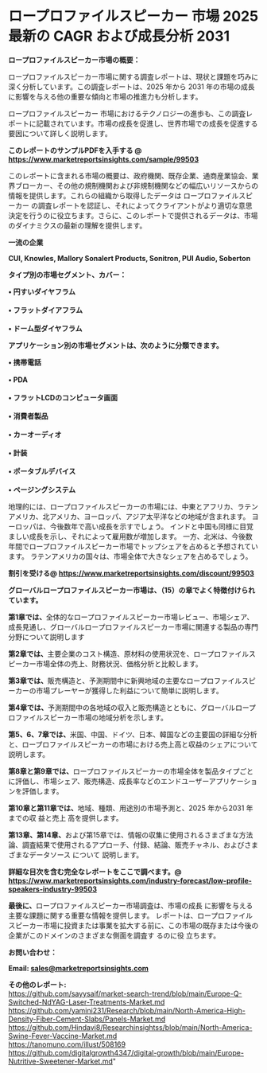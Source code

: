 # ロープロファイルスピーカー 市場 2025 最新の CAGR および成長分析 2031

<strong><b>ロープロファイルスピーカー市場の概要：</b></strong>

ロープロファイルスピーカー市場に関する調査レポートは、現状と課題を巧みに深く分析しています。この調査レポートは、2025 年から 2031 年の市場の成長に影響を与える他の重要な傾向と市場の推進力も分析します。

ロープロファイルスピーカー 市場におけるテクノロジーの進歩も、この調査レポートに記載されています。市場の成長を促進し、世界市場での成長を促進する要因について詳しく説明します。

<strong>このレポートのサンプルPDFを入手する @ <a href=https://www.marketreportsinsights.com/sample/99503>https://www.marketreportsinsights.com/sample/99503</a></strong>

このレポートに含まれる市場の概要は、政府機関、既存企業、通商産業協会、業界ブローカー、その他の規制機関および非規制機関などの幅広いリソースからの情報を提供します。これらの組織から取得したデータは ロープロファイルスピーカー の調査レポートを認証し、それによってクライアントがより適切な意思決定を行うのに役立ちます。さらに、このレポートで提供されるデータは、市場のダイナミクスの最新の理解を提供します。

<strong>一流の企業</strong>

<strong><b>CUI, Knowles, Mallory Sonalert Products, Sonitron, PUI Audio, Soberton</b></strong>

<strong><b>タイプ別の市場セグメント、カバー：</b></strong>

<strong>• 円すいダイヤフラム<br><br>• フラットダイアフラム<br><br>• ドーム型ダイヤフラム</strong>

<strong><b>アプリケーション別の市場セグメントは、次のように分類できます。</b></strong>

<strong>• 携帯電話<br><br>• PDA<br><br>• フラットLCDのコンピュータ画面<br><br>• 消費者製品<br><br>• カーオーディオ<br><br>• 計装<br><br>• ポータブルデバイス<br><br>• ページングシステム</strong>

 地理的には、ロープロファイルスピーカーの市場には、中東とアフリカ、ラテンアメリカ、北アメリカ、ヨーロッパ、アジア太平洋などの地域が含まれます。 ヨーロッパは、今後数年で高い成長を示すでしょう。 インドと中国も同様に目覚ましい成長を示し、それによって雇用数が増加します。 一方、北米は、今後数年間でロープロファイルスピーカー市場でトップシェアを占めると予想されています。 ラテンアメリカの国々は、市場全体で大きなシェアを占めるでしょう。

<strong>割引を受ける@ <a href=https://www.marketreportsinsights.com/discount/99503>https://www.marketreportsinsights.com/discount/99503</a></strong>

<strong><b>グローバルロープロファイルスピーカー市場は、（15）の章でよく特徴付けられています。</b></strong>

<strong><b>第</b></strong><strong><b>1章では、</b></strong>全体的なロープロファイルスピーカー市場レビュー、市場シェア、成長見通し、グローバルロープロファイルスピーカー市場に関連する製品の専門分野について説明します

<strong><b>第2章では、</b></strong>主要企業のコスト構造、原材料の使用状況を、ロープロファイルスピーカー市場全体の売上、財務状況、価格分析と比較します。

<strong><b>第3章では、</b></strong>販売構造と、予測期間中に新興地域の主要なロープロファイルスピーカーの市場プレーヤーが獲得した利益について簡単に説明します。

<strong><b>第4章では、</b></strong>予測期間中の各地域の収入と販売構造とともに、グローバルロープロファイルスピーカー市場の地域分析を示します。

<strong><b>第5、6、7章では、</b></strong>米国、中国、ドイツ、日本、韓国などの主要国の詳細な分析と、ロープロファイルスピーカーの市場における売上高と収益のシェアについて説明します。

<strong><b>第8章と第9章では、</b></strong>ロープロファイルスピーカーの市場全体を製品タイプごとに評価し、市場シェア、販売構造、成長率などのエンドユーザーアプリケーションを評価します。

<strong><b>第10章と第11章では、</b></strong>地域、種類、用途別の市場予測と、2025 年から2031 年までの収 益と売上 高を提供します。

<strong><b>第13章、第14章、</b></strong>および第15章では、情報の収集に使用されるさまざまな方法論、調査結果で使用されるアプローチ、付録、結論、販売チャネル、およびさまざまなデータソース について 説明します。

<strong>詳細な目次を含む完全なレポートをここで調べます。@ <a href=https://www.marketreportsinsights.com/industry-forecast/low-profile-speakers-industry-99503>https://www.marketreportsinsights.com/industry-forecast/low-profile-speakers-industry-99503</a></strong>

<strong><b>最後に、</b></strong>ロープロファイルスピーカー市場調査は、市場の成長 に影響を</a>与える主要な課題に関する重要な情報を提供します。 レポートは、ロープロファイルスピーカー市場に投資または事業を拡大する前に、この市場の既存または今後の企業がこのドメインのさまざまな側面を調査す るのに役 立ちます。

<strong><b>お問い合わせ：</b></strong>

<strong>Email: </strong><a href=mailto:sales@marketreportsinsights.com><strong>sales@marketreportsinsights.com</strong></a>

<strong>その他のレポート:</strong>
<br>
<a href=https://github.com/sayysaif/market-search-trend/blob/main/Europe-Q-Switched-NdYAG-Laser-Treatments-Market.md>https://github.com/sayysaif/market-search-trend/blob/main/Europe-Q-Switched-NdYAG-Laser-Treatments-Market.md</a>
<br>
<a href=https://github.com/yamini231/Research/blob/main/North-America-High-Density-Fiber-Cement-Slabs/Panels-Market.md>https://github.com/yamini231/Research/blob/main/North-America-High-Density-Fiber-Cement-Slabs/Panels-Market.md</a>
<br>
<a href=https://github.com/Hindavi8/Researchinsightss/blob/main/North-America-Swine-Fever-Vaccine-Market.md>https://github.com/Hindavi8/Researchinsightss/blob/main/North-America-Swine-Fever-Vaccine-Market.md</a>
<br>
<a href=https://tanomuno.com/illust/508169>https://tanomuno.com/illust/508169</a>
<br>
<a href=https://github.com/digitalgrowth4347/digital-growth/blob/main/Europe-Nutritive-Sweetener-Market.md>https://github.com/digitalgrowth4347/digital-growth/blob/main/Europe-Nutritive-Sweetener-Market.md</a>"
